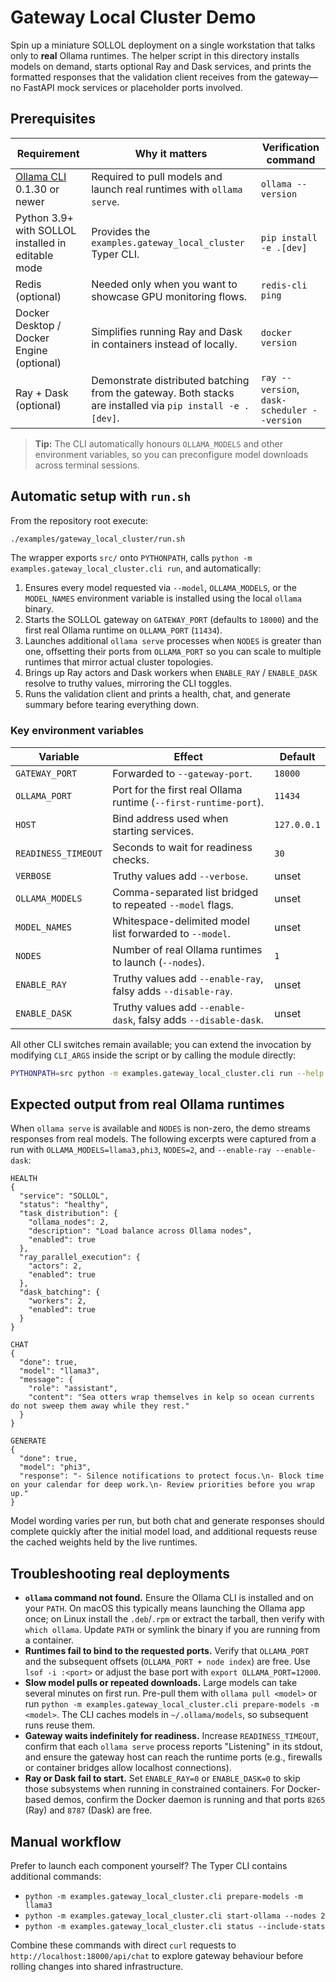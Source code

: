 # Gateway Local Cluster Demo

Spin up a miniature SOLLOL deployment on a single workstation that talks only to
**real** Ollama runtimes. The helper script in this directory installs models on
demand, starts optional Ray and Dask services, and prints the formatted
responses that the validation client receives from the gateway—no FastAPI mock
services or placeholder ports involved.

## Prerequisites

| Requirement | Why it matters | Verification command |
| --- | --- | --- |
| [Ollama CLI](https://ollama.com/download) 0.1.30 or newer | Required to pull models and launch real runtimes with `ollama serve`. | `ollama --version` |
| Python 3.9+ with SOLLOL installed in editable mode | Provides the `examples.gateway_local_cluster` Typer CLI. | `pip install -e .[dev]` |
| Redis (optional) | Needed only when you want to showcase GPU monitoring flows. | `redis-cli ping` |
| Docker Desktop / Docker Engine (optional) | Simplifies running Ray and Dask in containers instead of locally. | `docker version` |
| Ray + Dask (optional) | Demonstrate distributed batching from the gateway. Both stacks are installed via `pip install -e .[dev]`. | `ray --version`, `dask-scheduler --version` |

> **Tip:** The CLI automatically honours `OLLAMA_MODELS` and other environment
> variables, so you can preconfigure model downloads across terminal sessions.

## Automatic setup with `run.sh`

From the repository root execute:

```bash
./examples/gateway_local_cluster/run.sh
```

The wrapper exports `src/` onto `PYTHONPATH`, calls `python -m
examples.gateway_local_cluster.cli run`, and automatically:

1. Ensures every model requested via `--model`, `OLLAMA_MODELS`, or the
   `MODEL_NAMES` environment variable is installed using the local `ollama`
   binary.
2. Starts the SOLLOL gateway on `GATEWAY_PORT` (defaults to `18000`) and the
   first real Ollama runtime on `OLLAMA_PORT` (`11434`).
3. Launches additional `ollama serve` processes when `NODES` is greater than one,
   offsetting their ports from `OLLAMA_PORT` so you can scale to multiple
   runtimes that mirror actual cluster topologies.
4. Brings up Ray actors and Dask workers when `ENABLE_RAY` / `ENABLE_DASK`
   resolve to truthy values, mirroring the CLI toggles.
5. Runs the validation client and prints a health, chat, and generate summary
   before tearing everything down.

### Key environment variables

| Variable | Effect | Default |
| --- | --- | --- |
| `GATEWAY_PORT` | Forwarded to `--gateway-port`. | `18000` |
| `OLLAMA_PORT` | Port for the first real Ollama runtime (`--first-runtime-port`). | `11434` |
| `HOST` | Bind address used when starting services. | `127.0.0.1` |
| `READINESS_TIMEOUT` | Seconds to wait for readiness checks. | `30` |
| `VERBOSE` | Truthy values add `--verbose`. | unset |
| `OLLAMA_MODELS` | Comma-separated list bridged to repeated `--model` flags. | unset |
| `MODEL_NAMES` | Whitespace-delimited model list forwarded to `--model`. | unset |
| `NODES` | Number of real Ollama runtimes to launch (`--nodes`). | `1` |
| `ENABLE_RAY` | Truthy values add `--enable-ray`, falsy adds `--disable-ray`. | unset |
| `ENABLE_DASK` | Truthy values add `--enable-dask`, falsy adds `--disable-dask`. | unset |

All other CLI switches remain available; you can extend the invocation by
modifying `CLI_ARGS` inside the script or by calling the module directly:

```bash
PYTHONPATH=src python -m examples.gateway_local_cluster.cli run --help
```

## Expected output from real Ollama runtimes

When `ollama serve` is available and `NODES` is non-zero, the demo streams
responses from real models. The following excerpts were captured from a run with
`OLLAMA_MODELS=llama3,phi3`, `NODES=2`, and `--enable-ray --enable-dask`:

```
HEALTH
{
  "service": "SOLLOL",
  "status": "healthy",
  "task_distribution": {
    "ollama_nodes": 2,
    "description": "Load balance across Ollama nodes",
    "enabled": true
  },
  "ray_parallel_execution": {
    "actors": 2,
    "enabled": true
  },
  "dask_batching": {
    "workers": 2,
    "enabled": true
  }
}

CHAT
{
  "done": true,
  "model": "llama3",
  "message": {
    "role": "assistant",
    "content": "Sea otters wrap themselves in kelp so ocean currents do not sweep them away while they rest."
  }
}

GENERATE
{
  "done": true,
  "model": "phi3",
  "response": "- Silence notifications to protect focus.\n- Block time on your calendar for deep work.\n- Review priorities before you wrap up."
}
```

Model wording varies per run, but both chat and generate responses should
complete quickly after the initial model load, and additional requests reuse the
cached weights held by the live runtimes.

## Troubleshooting real deployments

- **`ollama` command not found.** Ensure the Ollama CLI is installed and on your
  `PATH`. On macOS this typically means launching the Ollama app once; on Linux
  install the `.deb`/`.rpm` or extract the tarball, then verify with
  `which ollama`. Update `PATH` or symlink the binary if you are running from a
  container.
- **Runtimes fail to bind to the requested ports.** Verify that `OLLAMA_PORT`
  and the subsequent offsets (`OLLAMA_PORT + node index`) are free. Use
  `lsof -i :<port>` or adjust the base port with `export OLLAMA_PORT=12000`.
- **Slow model pulls or repeated downloads.** Large models can take several
  minutes on first run. Pre-pull them with `ollama pull <model>` or run
  `python -m examples.gateway_local_cluster.cli prepare-models -m <model>`.
  The CLI caches models in `~/.ollama/models`, so subsequent runs reuse them.
- **Gateway waits indefinitely for readiness.** Increase
  `READINESS_TIMEOUT`, confirm that each `ollama serve` process reports "Listening"
  in its stdout, and ensure the gateway host can reach the runtime ports (e.g.,
  firewalls or container bridges allow localhost connections).
- **Ray or Dask fail to start.** Set `ENABLE_RAY=0` or `ENABLE_DASK=0` to skip
  those subsystems when running in constrained containers. For Docker-based
  demos, confirm the Docker daemon is running and that ports `8265` (Ray) and
  `8787` (Dask) are free.

## Manual workflow

Prefer to launch each component yourself? The Typer CLI contains additional
commands:

- `python -m examples.gateway_local_cluster.cli prepare-models -m llama3`
- `python -m examples.gateway_local_cluster.cli start-ollama --nodes 2`
- `python -m examples.gateway_local_cluster.cli status --include-stats`

Combine these commands with direct `curl` requests to
`http://localhost:18000/api/chat` to explore gateway behaviour before rolling
changes into shared infrastructure.
